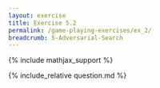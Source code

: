 ```yaml
---
layout: exercise
title: Exercise 5.2
permalink: /game-playing-exercises/ex_2/
breadcrumb: 5-Adversarial-Search
---
```


{% include mathjax_support %}

<div><i class="arrow-up loader" data-chapter="game-playing-exercises" data-exercise="ex_2" data-rating="0"></i></div>
{% include_relative question.md %}
